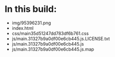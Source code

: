 # In this build:

- img/95396231.png
- index.html
- css/main35d51247dd783df6b761.css
- js/main.31327b9a0df00e6cb445.js.LICENSE.txt
- js/main.31327b9a0df00e6cb445.js
- js/main.31327b9a0df00e6cb445.js.map